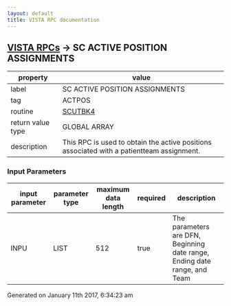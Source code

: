 ```yaml
---
layout: default
title: VISTA RPC documentation
---
```




## [VISTA RPCs](TableOfContent.md) &#8594; SC ACTIVE POSITION ASSIGNMENTS 

 property | value 
--- | --- 
 label | SC ACTIVE POSITION ASSIGNMENTS
 tag | ACTPOS
 routine | [SCUTBK4](http://code.osehra.org/dox/Routine_SCUTBK4_source.html)
 return value type | GLOBAL ARRAY
 description | This RPC is used to obtain the active positions associated with a patientteam assignment.

### Input Parameters

| input parameter | parameter type | maximum data length | required | description | 
| --- | --- | --- | --- | --- | 
| INPU | LIST | 512 | true | The parameters are DFN, Beginning date range, Ending date range, and Team | 




Generated on January 11th 2017, 6:34:23 am